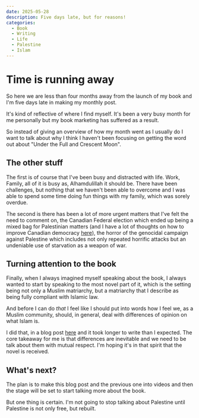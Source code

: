 ```yaml
---
date: 2025-05-28
description: Five days late, but for reasons!
categories:
  - Book
  - Writing
  - Life
  - Palestine
  - Islam
---
```


# Time is running away

So here we are less than four months away from the launch of my book and I'm five days late in making my monthly post.

It's kind of reflective of where I find myself. It's been a very busy month for me personally but my book marketing has suffered as a result.

So instead of giving an overview of how my month went as I usually do I want to talk about why I think I haven't been focusing on getting the word out about "Under the Full and Crescent Moon".

<!-- more -->

## The other stuff

The first is of course that I've been busy and distracted with life. Work, Family, all of it is busy as, Alhamdulillah it should be. There have been challenges, but nothing that we haven't been able to overcome and I was able to spend some time doing fun things with my family, which was sorely overdue.

The second is there has been a lot of more urgent matters that I've felt the need to comment on, the Canadian Federal election which ended up being a mixed bag for Palestinian matters (and I have a lot of thoughts on how to improve Canadian democracy [here](clmp_proportional.md)), the horror of the genocidal campaign against Palestine which includes not only repeated horrific attacks but an undeniable use of starvation as a weapon of war.

## Turning attention to the book

Finally, when I always imagined myself speaking about the book, I always wanted to start by speaking to the most novel part of it, which is the setting being not only a Muslim matriarchy, but a matriarchy that I describe as being fully compliant with Islamic law.

And before I can do *that* I feel like I should put into words how I feel we, as a Muslim community, should, in general, deal with differences of opinion on what Islam is.

I did that, in a blog post [here](InnerFaithDialogue.md) and it took longer to write than I expected. The core takeaway for me is that differences are inevitable and we need to be talk about them with mutual respect. I'm hoping it's in that spirit that the novel is received.

## What's next?

The plan is to make this blog post and the previous one into videos and then the stage will be set to start talking more about the book.

But one thing is certain. I'm not going to stop talking about Palestine until Palestine is not only free, but rebuilt.
